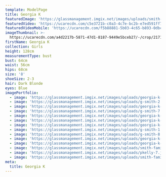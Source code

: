```yaml
---
template: ModelPage
title: Georgia K
featuredImage: 'https://glassmanagement.imgix.net/images/uploads/smith-family-5.jpg'
featuredVideo: 'https://ucarecdn.com/c5e3721b-c0a3-4c7e-bc2b-e7ed591ff751/'
featuredVideoMobile: 'https://ucarecdn.com/f5b88881-5b03-4c65-b893-0dbccb079c4d/'
imageThumbnail: >-
  https://ucarecdn.com/a4d2217b-5871-47d1-8187-9449e5bceb27/-/crop/2171x2257/0,0/-/preview/
firstName: Georgia K
collection: Girls
height: 128cm
measurementType: bust
bust: 64cm
waist: 56cm
hips: 68cm
size: '8'
shoeSize: 2-3
hair: Dark Blonde
eyes: Blue
imagePortfolio:
  - image: 'https://glassmanagement.imgix.net/images/uploads/georgia-k-2.jpg'
  - image: 'https://glassmanagement.imgix.net/images/uploads/g-smith-2.jpg'
  - image: 'https://glassmanagement.imgix.net/images/uploads/georgia-k-1.jpg'
  - image: 'https://glassmanagement.imgix.net/images/uploads/g-smith-7.jpg'
  - image: 'https://glassmanagement.imgix.net/images/uploads/georgia-k-6.jpg'
  - image: 'https://glassmanagement.imgix.net/images/uploads/georgia-k-3.jpg'
  - image: 'https://glassmanagement.imgix.net/images/uploads/georgia-k-8.jpg'
  - image: 'https://glassmanagement.imgix.net/images/uploads/g-smith-1.jpg'
  - image: 'https://glassmanagement.imgix.net/images/uploads/g-smith-8.jpg'
  - image: 'https://glassmanagement.imgix.net/images/uploads/georgia-k-7.jpg'
  - image: 'https://glassmanagement.imgix.net/images/uploads/georgia-k-5.jpg'
  - image: 'https://glassmanagement.imgix.net/images/uploads/smith-family-5.jpg'
  - image: 'https://glassmanagement.imgix.net/images/uploads/pkelly-7.jpg'
  - image: 'https://glassmanagement.imgix.net/images/uploads/smith-family.jpg'
meta:
  title: Georgia K
---
```


